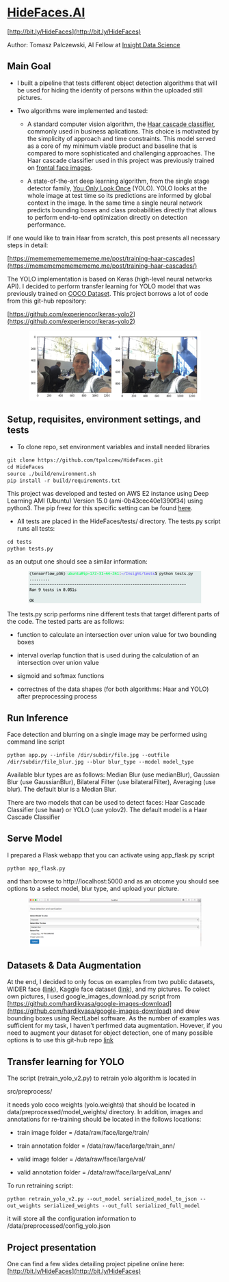 # [HideFaces.AI](http://bit.ly/HideFaces) 
[http://bit.ly/HideFaces](http://bit.ly/HideFaces)

Author: Tomasz Palczewski, AI Fellow at [Insight Data Science](https://www.insightdata.ai)

## Main Goal

- I built a pipeline that tests different object detection algorithms that will be used for hiding the identity of persons within the uploaded still pictures.

- Two algorithms were implemented and tested: 

  - A standard computer vision algorithm, the [Haar cascade classifier](https://www.cs.cmu.edu/~efros/courses/LBMV07/Papers/viola-cvpr-01.pdf), commonly used in business aplications. This choice is motivated by the simplicity of approach and time constraints. This model served as a core of my minimum viable product and baseline that is compared to more sophisticated and challenging approaches. The Haar cascade classifier used in this project was previously trained on [frontal face images](https://github.com/opencv/opencv/tree/master/data/haarcascades/). 
 
  - A state-of-the-art deep learning algorithm, from the single stage detector family, [You Only Look Once](https://arxiv.org/pdf/1506.02640.pdf) (YOLO). YOLO looks at the whole image at test time so its predictions are informed by global context in the image. In the same time a single neural network predicts bounding boxes and class probabilities directly that allows to perform end-to-end optimization directly on detection performance. 


If one would like to train Haar from scratch, this post presents all necessary steps in detail: 

[https://memememememememe.me/post/training-haar-cascades](https://memememememememe.me/post/training-haar-cascades/)
 

The YOLO implementation is based on Keras (high-level neural networks API). I decided to perform transfer learning for YOLO model that was previously trained on [COCO Dataset](http://cocodataset.org). This project borrows a lot of code from this git-hub repository: 

[https://github.com/experiencor/keras-yolo2](https://github.com/experiencor/keras-yolo2)


<p align="center">
  <img src="static/Images-AT.001.jpeg" width="80%" title="Now you see me (left), Now you don't (right)">
</p>


## Setup, requisites, environment settings, and tests
- To clone repo, set environment variables and install needed libraries
```
git clone https://github.com/tpalczew/HideFaces.git
cd HideFaces
source ./build/environment.sh
pip install -r build/requirements.txt
```

This project was developed and tested on AWS E2 instance using Deep Learning AMI (Ubuntu) Version 15.0 (ami-0b43cec40e1390f34)
using python3. The pip freez for this specific setting can be found [here](https://github.com/tpalczew/HideFaces/blob/master/static/aws-e2-requirements.txt).

- All tests are placed in the HideFaces/tests/ directory. The tests.py script runs all tests:
```
cd tests
python tests.py
```
as an output one should see a similar information:
<p align="center">
  <img src="static/test_out.png" width="80%">
</p>

The tests.py scrip performs nine different tests that target different parts of the code. The tested parts are as follows:

- function to calculate an intersection over union value for two bounding boxes

- interval overlap function that is used during the calculation of an intersection over union value

- sigmoid and softmax functions

- correctnes of the data shapes (for both algorithms: Haar and YOLO) after preprocessing process


## Run Inference
Face detection and blurring on a single image may be performed using command line script
```
python app.py --infile /dir/subdir/file.jpg --outfile /dir/subdir/file_blur.jpg --blur blur_type --model model_type
```
Available blur types are as follows: Median Blur (use medianBlur), Gaussian Blur (use GaussianBlur), Bilateral Filter (use bilateralFilter), Averaging (use blur). The default blur is a Median Blur. 

There are two models that can be used to detect faces: Haar Cascade Classifier (use haar) or YOLO (use yolov2).
The default model is a Haar Cascade Classifier


## Serve Model

I prepared a Flask webapp that you can activate using app_flask.py script

```
python app_flask.py
```

and than browse to http://localhost:5000 and as an otcome you should see options to a select model, blur type, and upload your picture. 

<p align="center">
  <img src="static/flask.png" width="80%">
</p>


## Datasets & Data Augmentation

At the end, I decided to only focus on examples from two public datasets, WIDER face ([link](http://mmlab.ie.cuhk.edu.hk/projects/WIDERFace/)), Kaggle face dataset ([link](https://www.kaggle.com/c/face-recognition/data)), and my pictures. To colect own pictures, I used google_images_download.py script from [https://github.com/hardikvasa/google-images-download](https://github.com/hardikvasa/google-images-download) 
and drew bounding boxes using RectLabel software. As the number of examples was sufficient for my task, I haven't perfrmed data augmentation. Hovever, if you need to augment your dataset for object detection, one of many possible options is to use this git-hub repo [link](https://github.com/Paperspace/DataAugmentationForObjectDetection)


## Transfer learning for YOLO

The script (retrain_yolo_v2.py) to retrain yolo algorithm is located in 

src/preprocess/

it needs yolo coco weights (yolo.weights) that should be located in data/preprocessed/model_weights/ directory.
In addition, images and annotations for re-training should be located in the follows locations:

 - train image folder = /data/raw/face/large/train/

 - train annotation folder = /data/raw/face/large/train_ann/

 - valid image folder = /data/raw/face/large/val/

 - valid annotation folder = /data/raw/face/large/val_ann/

To run retraining script:
```
python retrain_yolo_v2.py --out_model serialized_model_to_json --out_weights serialized_weights --out_full serialized_full_model
```

it will store all the configuration information to /data/preprocessed/config_yolo.json




## Project presentation

One can find a few slides detailing project pipeline online here: [http://bit.ly/HideFaces](http://bit.ly/HideFaces)
